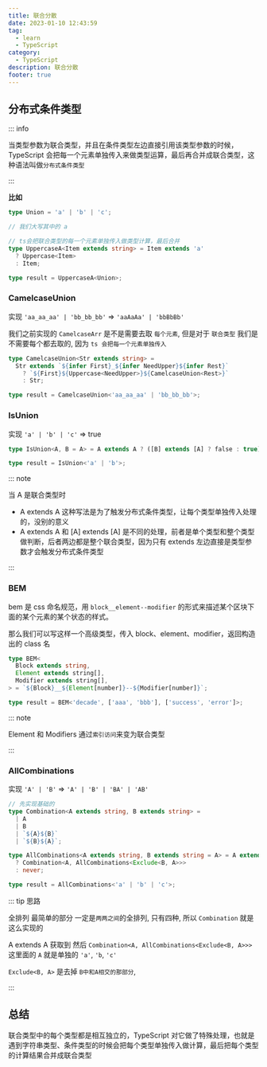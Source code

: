 ```yaml
---
title: 联合分散
date: 2023-01-10 12:43:59
tag:
  - learn
  - TypeScript
category:
  - TypeScript
description: 联合分散
footer: true
---
```


## 分布式条件类型

::: info

当类型参数为联合类型，并且在条件类型左边直接引用该类型参数的时候，TypeScript 会把每一个元素单独传入来做类型运算，最后再合并成联合类型，这种语法叫做`分布式条件类型`

:::

<!-- more -->

**比如**

```ts
type Union = 'a' | 'b' | 'c';

// 我们大写其中的 a

// ts会把联合类型的每一个元素单独传入做类型计算，最后合并
type UppercaseA<Item extends string> = Item extends 'a'
  ? Uppercase<Item>
  : Item;

type result = UppercaseA<Union>;
```

### CamelcaseUnion

实现 `'aa_aa_aa' | 'bb_bb_bb'` => `'aaAaAa' | 'bbBbBb'`

我们之前实现的 `CamelcaseArr` 是不是需要去取 `每个元素`, 但是对于 `联合类型` 我们是不需要每个都去取的, 因为 `ts 会把每一个元素单独传入`

```ts
type CamelcaseUnion<Str extends string> =
  Str extends `${infer First}_${infer NeedUpper}${infer Rest}`
    ? `${First}${Uppercase<NeedUpper>}${CamelcaseUnion<Rest>}`
    : Str;

type result = CamelcaseUnion<'aa_aa_aa' | 'bb_bb_bb'>;
```

### IsUnion

实现 `'a' | 'b' | 'c'` => true

```ts
type IsUnion<A, B = A> = A extends A ? ([B] extends [A] ? false : true) : never;

type result = IsUnion<'a' | 'b'>;
```

::: note

当 A 是联合类型时

- A extends A 这种写法是为了触发分布式条件类型，让每个类型单独传入处理的，没别的意义
- A extends A 和 [A] extends [A] 是不同的处理，前者是单个类型和整个类型做判断，后者两边都是整个联合类型，因为只有 extends 左边直接是类型参数才会触发分布式条件类型

:::

### BEM

bem 是 css 命名规范，用 `block__element--modifier` 的形式来描述某个区块下面的某个元素的某个状态的样式。

那么我们可以写这样一个高级类型，传入 block、element、modifier，返回构造出的 class 名

```ts
type BEM<
  Block extends string,
  Element extends string[],
  Modifier extends string[],
> = `${Block}__${Element[number]}--${Modifier[number]}`;

type result = BEM<'decade', ['aaa', 'bbb'], ['success', 'error']>;
```

::: note

Element 和 Modifiers 通过`索引访问`来变为联合类型

:::

### AllCombinations

实现 `'A' | 'B'` => `'A' | 'B' | 'BA' | 'AB'`

```ts
// 先实现基础的
type Combination<A extends string, B extends string> =
  | A
  | B
  | `${A}${B}`
  | `${B}${A}`;

type AllCombinations<A extends string, B extends string = A> = A extends A
  ? Combination<A, AllCombinations<Exclude<B, A>>>
  : never;

type result = AllCombinations<'a' | 'b' | 'c'>;
```

::: tip 思路

全排列 最简单的部分 一定是`两两之间`的全排列, 只有四种, 所以 `Combination` 就是这么实现的

A extends A 获取到 然后 `Combination<A, AllCombinations<Exclude<B, A>>>` 这里面的 `A` 就是单独的 `'a'`, `'b`, `'c'`

`Exclude<B, A>` 是去掉 `B中和A相交的那部分`,

:::

## 总结

联合类型中的每个类型都是相互独立的，TypeScript 对它做了特殊处理，也就是遇到字符串类型、条件类型的时候会把每个类型单独传入做计算，最后把每个类型的计算结果合并成联合类型
